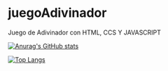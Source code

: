 # juegoAdivinador
Juego de Adivinador con HTML, CCS Y JAVASCRIPT

[![Anurag's GitHub stats](https://github-readme-stats.vercel.app/api?username=MarlonCalel&show_icons=true&theme=dark)](https://github.com/MarlonCalel/github-readme-stats&show_icons=true)

[![Top Langs](https://github-readme-stats.vercel.app/api/top-langs/?username=anuraghazra&layout=compact&theme=dark)](https://github.com/anuraghazra/github-readme-stats&layout=compact)

